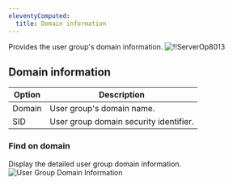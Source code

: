 ```yaml
---
eleventyComputed:
  title: Domain information
---
```

Provides the user group's domain information.
![!!ServerOp8013](https://cdnweb.devolutions.net/docs/en/server/ServerOp8013.png)

## Domain information
| Option | Description                            |
|--------|----------------------------------------|
| Domain | User group's domain name.              |
| SID    | User group domain security identifier. |

### Find on domain
Display the detailed user group domain information.
![User Group Domain Information](https://cdnweb.devolutions.net/docs/en/server/ServerOp8017.png)
